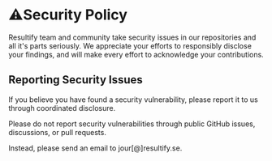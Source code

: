 # ⚠️Security Policy

Resultify team and community take security issues in our repositories and all it's parts seriously. We appreciate your efforts to responsibly disclose your findings, and will make every effort to acknowledge your contributions.

## Reporting Security Issues

If you believe you have found a security vulnerability, please report it to us through coordinated disclosure.

Please do not report security vulnerabilities through public GitHub issues, discussions, or pull requests.

Instead, please send an email to jour[@]resultify.se.